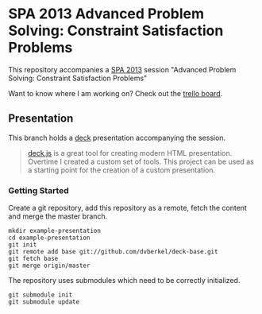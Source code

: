 SPA 2013 Advanced Problem Solving: Constraint Satisfaction Problems
===================================================================

This repository accompanies a [SPA 2013][spa2013] session 
"Advanced Problem Solving: Constraint Satisfaction Problems"

Want to know where I am working on? Check out the
[trello board][trello].

Presentation
------------

This branch holds a [deck][] presentation accompanying the session.

> [deck.js][deck] is a great tool for creating modern HTML
> presentation. Overtime I created a custom set of tools. 
> This project can be used as a starting point for the creation
> of a custom presentation.

### Getting Started

Create a git repository, add this repository as a remote, fetch the content
and merge the master branch.

    mkdir example-presentation
    cd example-presentation
    git init
    git remote add base git://github.com/dvberkel/deck-base.git
    git fetch base
    git merge origin/master

The repository uses submodules which need to be correctly initialized.

    git submodule init
    git submodule update

[spa2013]: www.spaconference.org/spa2013/ "SPA 2013 homepage"
[trello]: https://trello.com/board/spa2013-csp/51475c3523c6c70e3c001f03
[deck]: http://imakewebthings.com/deck.js/
